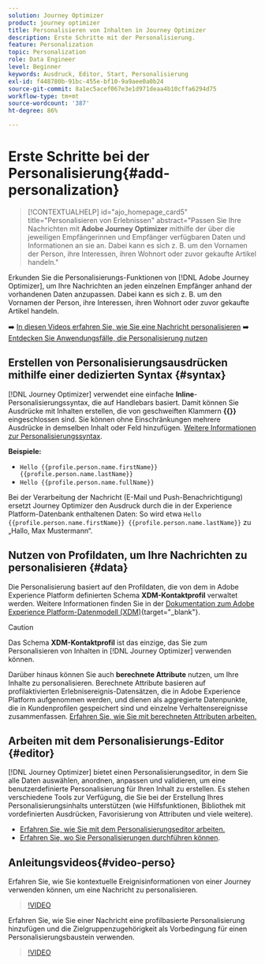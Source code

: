 ```yaml
---
solution: Journey Optimizer
product: journey optimizer
title: Personalisieren von Inhalten in Journey Optimizer
description: Erste Schritte mit der Personalisierung.
feature: Personalization
topic: Personalization
role: Data Engineer
level: Beginner
keywords: Ausdruck, Editor, Start, Personalisierung
exl-id: f448780b-91bc-455e-bf10-9a9aee0a0b24
source-git-commit: 8a1ec5acef067e3e1d971deaa4b10cffa6294d75
workflow-type: tm+mt
source-wordcount: '387'
ht-degree: 86%

---
```


# Erste Schritte bei der Personalisierung{#add-personalization}

>[!CONTEXTUALHELP]
>id="ajo_homepage_card5"
>title="Personalisieren von Erlebnissen"
>abstract="Passen Sie Ihre Nachrichten mit **Adobe Journey Optimizer** mithilfe der über die jeweiligen Empfängerinnen und Empfänger verfügbaren Daten und Informationen an sie an. Dabei kann es sich z. B. um den Vornamen der Person, ihre Interessen, ihren Wohnort oder zuvor gekaufte Artikel handeln."

Erkunden Sie die Personalisierungs-Funktionen von [!DNL Adobe Journey Optimizer], um Ihre Nachrichten an jeden einzelnen Empfänger anhand der vorhandenen Daten anzupassen. Dabei kann es sich z. B. um den Vornamen der Person, ihre Interessen, ihren Wohnort oder zuvor gekaufte Artikel handeln.

➡️ [In diesen Videos erfahren Sie, wie Sie eine Nachricht personalisieren](#video-perso)
➡️ [Entdecken Sie Anwendungsfälle, die Personalisierung nutzen](personalization-use-case.md)

## Erstellen von Personalisierungsausdrücken mithilfe einer dedizierten Syntax {#syntax}

[!DNL Journey Optimizer] verwendet eine einfache **Inline**-Personalisierungssyntax, die auf Handlebars basiert. Damit können Sie Ausdrücke mit Inhalten erstellen, die von geschweiften Klammern **{{}}** eingeschlossen sind. Sie können ohne Einschränkungen mehrere Ausdrücke in demselben Inhalt oder Feld hinzufügen. [Weitere Informationen zur Personalisierungssyntax](personalization-syntax.md).

**Beispiele:**

* `Hello {{profile.person.name.firstName}} {{profile.person.name.lastName}}`
* `Hello {{profile.person.name.fullName}}`

Bei der Verarbeitung der Nachricht (E-Mail und Push-Benachrichtigung) ersetzt Journey Optimizer den Ausdruck durch die in der Experience Platform-Datenbank enthaltenen Daten: So wird etwa `Hello {{profile.person.name.firstName}} {{profile.person.name.lastName}}` zu „Hallo, Max Mustermann“.

## Nutzen von Profildaten, um Ihre Nachrichten zu personalisieren {#data}

Die Personalisierung basiert auf den Profildaten, die von dem in Adobe Experience Platform definierten Schema **XDM-Kontaktprofil** verwaltet werden. Weitere Informationen finden Sie in der [Dokumentation zum Adobe Experience Platform-Datenmodell (XDM)](https://experienceleague.adobe.com/docs/experience-platform/xdm/home.html?lang=de){target="_blank"}.

>[!CAUTION]
>Das Schema **XDM-Kontaktprofil** ist das einzige, das Sie zum Personalisieren von Inhalten in [!DNL Journey Optimizer] verwenden können.

Darüber hinaus können Sie auch **berechnete Attribute** nutzen, um Ihre Inhalte zu personalisieren. Berechnete Attribute basieren auf profilaktivierten Erlebnisereignis-Datensätzen, die in Adobe Experience Platform aufgenommen werden, und dienen als aggregierte Datenpunkte, die in Kundenprofilen gespeichert sind und einzelne Verhaltensereignisse zusammenfassen. [Erfahren Sie, wie Sie mit berechneten Attributen arbeiten.](../audience/computed-attributes.md)

## Arbeiten mit dem Personalisierungs-Editor {#editor}

[!DNL Journey Optimizer] bietet einen Personalisierungseditor, in dem Sie alle Daten auswählen, anordnen, anpassen und validieren, um eine benutzerdefinierte Personalisierung für Ihren Inhalt zu erstellen. Es stehen verschiedene Tools zur Verfügung, die Sie bei der Erstellung Ihres Personalisierungsinhalts unterstützen (wie Hilfsfunktionen, Bibliothek mit vordefinierten Ausdrücken, Favorisierung von Attributen und viele weitere).

* [Erfahren Sie, wie Sie mit dem Personalisierungseditor arbeiten.](personalization-build-expressions.md)
* [Erfahren Sie, wo Sie Personalisierungen durchführen können](personalization-contexts.md).

## Anleitungsvideos{#video-perso}

Erfahren Sie, wie Sie kontextuelle Ereignisinformationen von einer Journey verwenden können, um eine Nachricht zu personalisieren.

>[!VIDEO](https://video.tv.adobe.com/v/334165?quality=12)

Erfahren Sie, wie Sie einer Nachricht eine profilbasierte Personalisierung hinzufügen und die Zielgruppenzugehörigkeit als Vorbedingung für einen Personalisierungsbaustein verwenden.

>[!VIDEO](https://video.tv.adobe.com/v/334078?quality=12)

